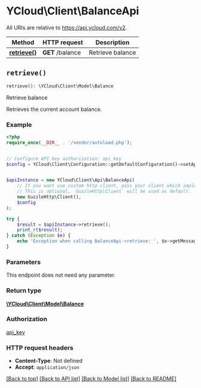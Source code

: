 # YCloud\Client\BalanceApi

All URIs are relative to https://api.ycloud.com/v2.

Method | HTTP request | Description
------------- | ------------- | -------------
[**retrieve()**](BalanceApi.md#retrieve) | **GET** /balance | Retrieve balance


## `retrieve()`

```php
retrieve(): \YCloud\Client\Model\Balance
```

Retrieve balance

Retrieves the current account balance.

### Example

```php
<?php
require_once(__DIR__ . '/vendor/autoload.php');


// Configure API key authorization: api_key
$config = YCloud\Client\Configuration::getDefaultConfiguration()->setApiKey('X-API-Key', 'YOUR_API_KEY');


$apiInstance = new YCloud\Client\Api\BalanceApi(
    // If you want use custom http client, pass your client which implements `GuzzleHttp\ClientInterface`.
    // This is optional, `GuzzleHttp\Client` will be used as default.
    new GuzzleHttp\Client(),
    $config
);

try {
    $result = $apiInstance->retrieve();
    print_r($result);
} catch (Exception $e) {
    echo 'Exception when calling BalanceApi->retrieve: ', $e->getMessage(), PHP_EOL;
}
```

### Parameters

This endpoint does not need any parameter.

### Return type

[**\YCloud\Client\Model\Balance**](../Model/Balance.md)

### Authorization

[api_key](../../README.md#api_key)

### HTTP request headers

- **Content-Type**: Not defined
- **Accept**: `application/json`

[[Back to top]](#) [[Back to API list]](../../README.md#endpoints)
[[Back to Model list]](../../README.md#models)
[[Back to README]](../../README.md)
